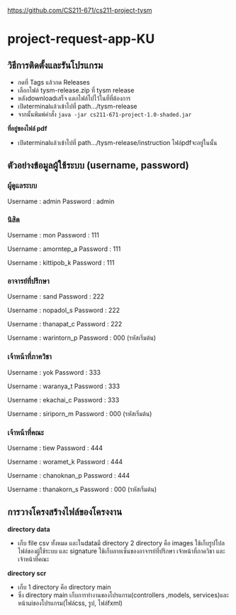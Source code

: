 https://github.com/CS211-671/cs211-project-tysm
# project-request-app-KU
## วิธีการติดตั้งและรันโปรแกรม
- กดที่ Tags แล้วกด Releases
- เลือกไฟล์ tysm-release.zip ที่ tysm release
- หลังdownloadเสร็จ แตกไฟล์ไปไว้ในที่ที่ต้องการ
- เปิดterminalแล้วเข้าไปที่ path.../tysm-release
- จากนั้นพิมพ์คำสั่ง ```java -jar cs211-671-project-1.0-shaded.jar```

**ที่อยู่ของไฟล์ pdf**
- เปิดterminalแล้วเข้าไปที่ path.../tysm-release/instruction ไฟล์pdfจะอยู่ในนั้น

## ตัวอย่างข้อมูลผู้ใช้ระบบ (username, password)
### ผู้ดูแลระบบ

Username : admin
Password : admin

### นิสิต

Username : mon
Password : 111

Username : amorntep_a
Password : 111

Username : kittipob_k
Password : 111

### อาจารย์ที่ปรึกษา

Username : sand
Password : 222

Username : nopadol_s
Password : 222

Username : thanapat_c
Password : 222

Username : warintorn_p
Password : 000 (รหัสเริ่มต้น)

### เจ้าหน้าที่ภาควิชา

Username : yok
Password : 333

Username : waranya_t
Password : 333

Username : ekachai_c
Password : 333

Username : siriporn_m
Password : 000 (รหัสเริ่มต้น)

### เจ้าหน้าที่คณะ

Username : tiew
Password : 444

Username : woramet_k
Password : 444

Username : chanoknan_p
Password : 444

Username : thanakorn_s
Password : 000 (รหัสเริ่มต้น)

## การวางโครงสร้างไฟล์ของโครงงาน
**directory data**
- เก็บ file csv ทั้งหมด และในdataมี directory 2 directory คือ images ใช้เก็บรูปโปลไฟล์ของผู้ใช้ระบบ และ signature ใช้เก็บลายเซ็นของอาจารย์ที่ปรึกษา เจ้าหน้าที่ภาควิชา และ เจ้าหน้าที่คณะ

**directory scr**
- เก็บ 1 directory คือ directory main
- ซึ่ง directory main เก็บการทำงานของโปรแกรม(controllers ,models, services)และหน้าuiของโปรแกรม(ไฟล์css, รูป, ไฟล์fxml)
